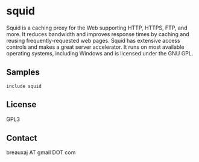 squid
=====

Squid is a caching proxy for the Web supporting HTTP, HTTPS, FTP, and more. It
reduces bandwidth and improves response times by caching and reusing
frequently-requested web pages. Squid has extensive access controls and makes a
great server accelerator. It runs on most available operating systems, including
Windows and is licensed under the GNU GPL.

Samples
-------
```
include squid
```

License
-------
GPL3

Contact
-------
breauxaj AT gmail DOT com
